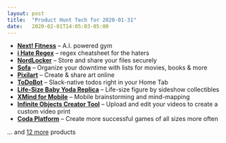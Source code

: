 ```yaml
---
layout: post
title:  "Product Hunt Tech for 2020-01-31"
date:   2020-02-01T14:05:03-05:00
---
```


* **[Next! Fitness](https://www.producthunt.com/posts/next-fitness?utm_campaign=producthunt-api&utm_medium=api&utm_source=Application%3A+Daily+Digest+RSS+%28ID%3A+3202%29)** – A.I. powered gym
* **[i Hate Regex](https://www.producthunt.com/posts/i-hate-regex?utm_campaign=producthunt-api&utm_medium=api&utm_source=Application%3A+Daily+Digest+RSS+%28ID%3A+3202%29)** – regex cheatsheet for the haters
* **[NordLocker](https://www.producthunt.com/posts/nordlocker-2?utm_campaign=producthunt-api&utm_medium=api&utm_source=Application%3A+Daily+Digest+RSS+%28ID%3A+3202%29)** – Store and share your files securely
* **[Sofa](https://www.producthunt.com/posts/sofa-0fc9590f-b534-473b-8600-382bac15352e?utm_campaign=producthunt-api&utm_medium=api&utm_source=Application%3A+Daily+Digest+RSS+%28ID%3A+3202%29)** – Organize your downtime with lists for movies, books & more
* **[Pixilart](https://www.producthunt.com/posts/pixilart-3?utm_campaign=producthunt-api&utm_medium=api&utm_source=Application%3A+Daily+Digest+RSS+%28ID%3A+3202%29)** – Create & share art online
* **[ToDoBot](https://www.producthunt.com/posts/todobot-2?utm_campaign=producthunt-api&utm_medium=api&utm_source=Application%3A+Daily+Digest+RSS+%28ID%3A+3202%29)** – Slack-native todos right in your Home Tab
* **[Life-Size Baby Yoda Replica](https://www.producthunt.com/posts/life-size-baby-yoda-replica?utm_campaign=producthunt-api&utm_medium=api&utm_source=Application%3A+Daily+Digest+RSS+%28ID%3A+3202%29)** – Life-size figure by sideshow collectibles
* **[XMind for Mobile](https://www.producthunt.com/posts/xmind-for-mobile?utm_campaign=producthunt-api&utm_medium=api&utm_source=Application%3A+Daily+Digest+RSS+%28ID%3A+3202%29)** – Mobile brainstorming and mind-mapping
* **[Infinite Objects Creator Tool](https://www.producthunt.com/posts/infinite-objects-creator-tool?utm_campaign=producthunt-api&utm_medium=api&utm_source=Application%3A+Daily+Digest+RSS+%28ID%3A+3202%29)** – Upload and edit your videos to create a custom video print
* **[Coda Platform](https://www.producthunt.com/posts/coda-platform?utm_campaign=producthunt-api&utm_medium=api&utm_source=Application%3A+Daily+Digest+RSS+%28ID%3A+3202%29)** – Create more successful games of all sizes more often

… and [12 more](https://www.producthunt.com/tech) products